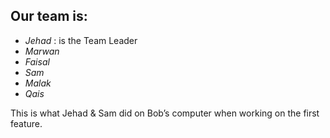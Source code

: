 

## Our  team is:

- *Jehad* : is the Team Leader
- *Marwan* 
- *Faisal* 
- *Sam*
- *Malak* 
- *Qais*


This is what Jehad & Sam did on Bob’s computer when working on the first feature.